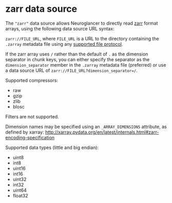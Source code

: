 zarr data source
================

The `"zarr"` data source allows Neuroglancer to directly read [zarr](https://zarr.readthedocs.io/)
format arrays, using the following data source URL syntax:

`zarr://FILE_URL`, where `FILE_URL` is a URL to the directory containing the `.zarray` metadata file
using any [supported file protocol](../file_protocols.md).

If the zarr array uses `/` rather than the default of `.` as the dimension separator in chunk keys,
you can either specify the separator as the `dimension_separator` member in the `.zarray` metadata
file (preferred) or use a data source URL of `zarr://FILE_URL?dimension_separator=/`.

Supported compressors:

- raw
- gzip
- zlib
- blosc

Filters are not supported.

Dimension names may be specified using an `_ARRAY_DIMENSIONS` attribute, as defined by xarray:
http://xarray.pydata.org/en/latest/internals.html#zarr-encoding-specification

Supported data types (little and big endian):

- uint8
- int8
- uint16
- int16
- uint32
- int32
- uint64
- float32
